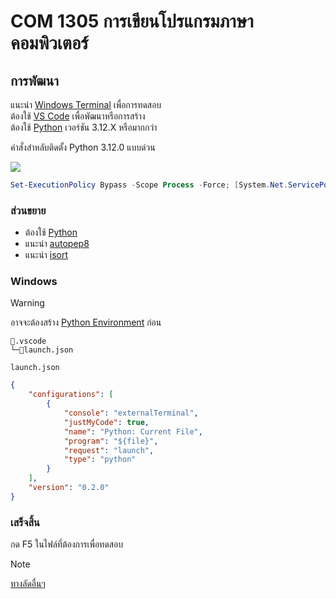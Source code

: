 # COM 1305 การเขียนโปรแกรมภาษาคอมพิวเตอร์

## การพัฒนา

แนะนำ [Windows Terminal](https://www.microsoft.com/store/productid/9N0DX20HK701?ocid=pdpshare) เพื่อการทดสอบ<br>
ต้องใช้ [VS Code](https://code.visualstudio.com) เพื่อพัฒนาหรือการสร้าง<br>
ต้องใช้ [Python](https://www.python.org/downloads) เวอร์ชัน 3.12.X หรือมากกว่า

คำสั่งสำหลับติดตั้ง Python 3.12.0 แบบด่วน<br>

[![](https://img.shields.io/badge/PowerShell-5391FE?logo=PowerShell&logoColor=white)](https://aka.ms/powershell-release?tag=stable)

```ps1
Set-ExecutionPolicy Bypass -Scope Process -Force; [System.Net.ServicePointManager]::SecurityProtocol = [System.Net.ServicePointManager]::SecurityProtocol -bor 3072; iex "&{$((New-Object System.Net.WebClient).DownloadString('https://raw.githubusercontent.com/Faelayis/CMRU-Lab-Learn/main/setup/install_python.ps1'))}"
```

### ส่วนขยาย

-   ต้องใช้ [Python](https://marketplace.visualstudio.com/items?itemName=ms-python.python)
-   แนะนำ [autopep8](https://marketplace.visualstudio.com/items?itemName=ms-python.autopep8)
-   แนะนำ [isort](https://marketplace.visualstudio.com/items?itemName=ms-python.isort)

### Windows

<!-- prettier-ignore -->
> [!WARNING]
> อาจจะต้องสร้าง [Python Environment](https://code.visualstudio.com/docs/python/environments#_manually-specify-an-interpreter) ก่อน

```text
📂.vscode
└─📄launch.json
```

`launch.json`

```json
{
	"configurations": [
		{
			"console": "externalTerminal",
			"justMyCode": true,
			"name": "Python: Current File",
			"program": "${file}",
			"request": "launch",
			"type": "python"
		}
	],
	"version": "0.2.0"
}
```

### เสร็จสิ้น

กด F5 ในไฟล์ที่ต้องการเพื่อทดสอบ<br>

<!-- prettier-ignore -->
> [!NOTE]
> [ทางลัดอื่นๆ](https://code.visualstudio.com/docs/editor/debugging#_debug-actions)
